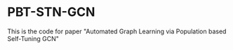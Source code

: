 # PBT-STN-GCN
This is the code for paper "Automated Graph Learning via Population based Self-Tuning GCN"
